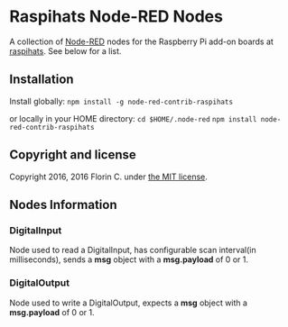 # Raspihats Node-RED Nodes

A collection of [Node-RED](http://nodered.org) nodes for the Raspberry Pi add-on boards at [raspihats](http://raspihats.com). See below for a list.

## Installation

Install globally:
`npm install -g node-red-contrib-raspihats`

or locally in your HOME directory:
`cd $HOME/.node-red`
`npm install node-red-contrib-raspihats`

## Copyright and license

Copyright 2016, 2016 Florin C. under [the MIT license](LICENSE).

## Nodes Information

### DigitalInput
Node used to read a DigitalInput, has configurable scan interval(in milliseconds), sends a **msg** object with a **msg.payload** of 0 or 1.

### DigitalOutput
Node used to write a DigitalOutput, expects a **msg** object with a **msg.payload** of 0 or 1.

